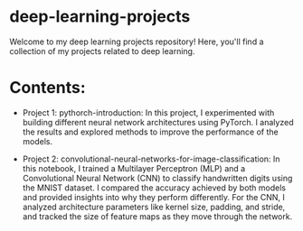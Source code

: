 # deep-learning-projects

Welcome to my deep learning projects repository! Here, you'll find a collection of my projects related to deep learning.

# Contents: 
 - Project 1: pythorch-introduction: In this project, I experimented with building different neural network architectures using PyTorch. I analyzed the results and explored methods to improve the performance of the models.

 - Project 2:  convolutional-neural-networks-for-image-classification: In this notebook, I trained a Multilayer Perceptron (MLP) and a Convolutional Neural Network (CNN) to classify handwritten digits using the MNIST dataset. I compared the accuracy achieved by both models and provided insights into why they perform differently. For the CNN, I analyzed architecture parameters like kernel size, padding, and stride, and tracked the size of feature maps as they move through the network.
 
